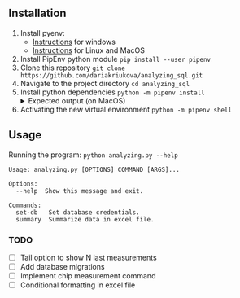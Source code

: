 ## Installation

1. Install pyenv:
    - [Instructions](https://pyenv-win.github.io/pyenv-win/#installation) for windows
    - [Instructions](https://github.com/pyenv/pyenv#installation) for Linux and MacOS
2. Install PipEnv python module
   `pip install --user pipenv`
3. Clone this repository
   `git clone https://github.com/dariakriukova/analyzing_sql.git`
4. Navigate to the project directory
   `cd analyzing_sql`
5. Install python dependencies
   `python -m pipenv install`
     <details><summary>Expected output (on MacOS)</summary>
     <pre>
     Creating a virtualenv for this project...
     Pipfile: ~/projects/analyzing_sql/Pipfile
     Using ~/.pyenv/versions/3.10.1/bin/python3 (3.10.1) to create virtualenv...
     ⠦ Creating virtual environment...created virtual environment
     ✔ Successfully created virtual environment! 
     Virtualenv location: ~/.local/share/virtualenvs/analyzing_sql-jP6szl67
     Installing dependencies from Pipfile.lock (f950b0)...
     🐍   ▉▉▉▉▉▉▉▉▉▉▉▉▉▉▉▉▉▉▉▉▉▉▉▉▉▉▉▉▉▉▉▉ 13/13 — 00:00:06
     Ignoring pywin32: markers 'sys_platform == "win32"' don't match your environment
     To activate this project's virtualenv, run pipenv shell.
     Alternatively, run a command inside the virtualenv with pipenv run.
        </pre></details>
6. Activating the new virtual environment
   `python -m pipenv shell`

## Usage

Running the program: `python analyzing.py --help`

```
Usage: analyzing.py [OPTIONS] COMMAND [ARGS]...

Options:
  --help  Show this message and exit.

Commands:
  set-db   Set database credentials.
  summary  Summarize data in excel file.
```

### TODO

- [ ] Tail option to show N last measurements
- [ ] Add database migrations
- [ ] Implement chip measurement command
- [ ] Conditional formatting in excel file
